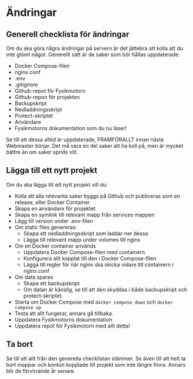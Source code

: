 # Ändringar
## Generell checklista för ändringar
Om du ska göra några ändringar på servern är det jättebra att kolla att du inte glömt något. Generellt sätt är de saker som bör hållas uppdaterade:
- Docker Compose-filen
- nginx.conf
- .env
- .gitignore
- Github-repot för Fysikmotorn
- Github-repon för projekten
- Backupskript
- Nedladdningsskript
- Protect-skriptet
- Användare
- Fysikmotorns dokumentation som du nu läser!

Se till att dessa alltid är uppdaterade, FRAMFÖRALLT innan nästa Webmaster börjar. Det må vara en del saker att ha koll på, men är mycket bättre än om saker sprids vilt.

## Lägga till ett nytt projekt
Om du ska lägga till ett nytt projekt vill du:
- Kolla att alla relevanta saker byggs på Github och publiceras som en release, eller Docker Container
- Skapa en användare för projektet
- Skapa en symlink till relevant mapp från services mappen
- Lägg till version under .env-filen
- Om static files genereras:
    - Skapa ett nedladdningsskript som laddar ner dessa
    - Lägga till relevant mapp under volumes till nginx
- Om en Docker container används
    - Uppdatera Docker Compose-filen med containern
    - Konfigurera allt kopplat till den i Docker Compose-filen
    - Lägga till regler för när nginx ska skicka vidare till containern i nginx.conf
- Om data sparas
    - Skapa ett backupskript
    - Om datan är känslig, se till att den skyddas i både backupskript och protect-skriptet.
- Starta om Docker Compose med `docker compose down` och `docker compose up`
- Testa att allt fungerar, annars gå tillbaka.
- Uppdatera Fysikmotorns dokumentation
- Uppdatera repot för Fysikmotorn med allt detta!

## Ta bort
Se till att allt från den generella checklistan stämmer. Se även till att helt ta bort mappar och konton kopplade till projekt som inte längre finns. Annars blir de förvirrande år senare.
